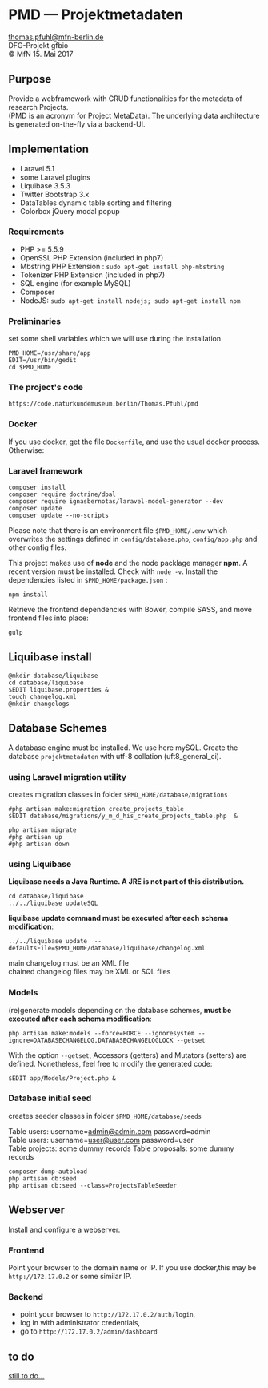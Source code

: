 # PMD — Projektmetadaten
thomas.pfuhl@mfn-berlin.de   
DFG-Projekt gfbio   
&copy; MfN 15. Mai 2017

## Purpose
Provide a webframework with CRUD functionalities for the metadata of research Projects.  
(PMD is an acronym for Project MetaData). The underlying data architecture is generated on-the-fly via a backend-UI.

## Implementation
- Laravel 5.1
- some Laravel plugins
- Liquibase 3.5.3
- Twitter Bootstrap 3.x
- DataTables dynamic table sorting and filtering
- Colorbox jQuery modal popup



### Requirements

- PHP >= 5.5.9
- OpenSSL PHP Extension (included in php7)
- Mbstring PHP Extension : `sudo apt-get install php-mbstring`   
- Tokenizer PHP Extension (included in php7)
- SQL engine (for example MySQL)
- Composer
- NodeJS:  `sudo apt-get install nodejs; sudo apt-get install npm`


### Preliminaries
set some shell variables which we will use during the installation

    PMD_HOME=/usr/share/app
    EDIT=/usr/bin/gedit
    cd $PMD_HOME

### The project's code

    https://code.naturkundemuseum.berlin/Thomas.Pfuhl/pmd


### Docker
If you use docker, get the file `Dockerfile`, and use the usual docker process. Otherwise:


### Laravel framework
    composer install  
    composer require doctrine/dbal  
    composer require ignasbernotas/laravel-model-generator --dev
    composer update  
    composer update --no-scripts

Please note that there is an environment file ``$PMD_HOME/.env`` which overwrites
the settings defined in  ``config/database.php``, ``config/app.php`` and other config files.


This project makes use of **node** and the node packlage manager **npm**.
A recent version must be installed. Check with ``node -v``.
Install the dependencies listed in ``$PMD_HOME/package.json`` :

    npm install   

Retrieve the frontend dependencies with Bower, compile SASS, and move frontend files into place:   

    gulp

## Liquibase install

    @mkdir database/liquibase   
    cd database/liquibase   
    $EDIT liquibase.properties &   
    touch changelog.xml   
    @mkdir changelogs   

## Database Schemes

A database engine must be installed. We use here mySQL.
Create the database `projektmetadaten` with utf-8 collation (uft8_general_ci).



### using Laravel migration utility
creates migration classes in folder ``$PMD_HOME/database/migrations``

    #php artisan make:migration create_projects_table    
    $EDIT database/migrations/y_m_d_his_create_projects_table.php  &

    php artisan migrate  
    #php artisan up  
    #php artisan down  


### using Liquibase

**Liquibase needs a Java Runtime. A JRE is not part of this distribution.**

    cd database/liquibase   
    ../../liquibase updateSQL   

**liquibase update command must be executed after each schema modification**:

    ../../liquibase update  --defaultsFile=$PMD_HOME/database/liquibase/changelog.xml

main changelog must be an XML file   
chained changelog files may be XML or SQL files  

### Models
(re)generate models depending on the database schemes, **must be executed after each schema modification**:

    php artisan make:models --force=FORCE --ignoresystem --ignore=DATABASECHANGELOG,DATABASECHANGELOGLOCK --getset

With the option `--getset`, Accessors (getters) and Mutators (setters) are defined. 
Nonetheless, feel free to modify the generated code:

    $EDIT app/Models/Project.php &


### Database initial seed
creates seeder classes in folder ``$PMD_HOME/database/seeds``

Table users: username=admin@admin.com   password=admin  
Table users: username=user@user.com   password=user  
Table projects: some dummy records
Table proposals: some dummy records

    composer dump-autoload
    php artisan db:seed  
    php artisan db:seed --class=ProjectsTableSeeder

## Webserver
Install and configure a webserver.

### Frontend
Point your browser to the domain name or IP.
If you use docker,this may be ``http://172.17.0.2`` or some similar IP.

### Backend
- point your browser to ``http://172.17.0.2/auth/login``,
- log in with  administrator credentials,
- go to ``http://172.17.0.2/admin/dashboard``


## to do
[still to do...](TODO.md)